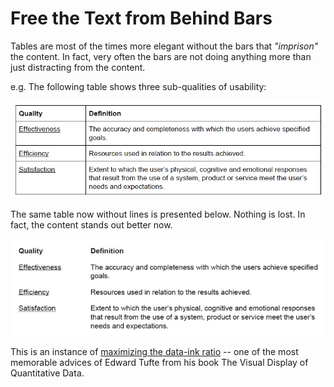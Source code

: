 
# Free the Text from Behind Bars

Tables are most of the times more elegant without the bars that *"imprison"* the content.
In fact, very often the bars are not doing anything more than just distracting from the content. 

e.g. The following table shows three sub-qualities of usability:

![](img/table-with-borders.png)



The same table now without lines is presented below. Nothing is lost. In fact, the content stands out better now.

![](img/table-without-borders.png)

This is an instance of [maximizing the data-ink ratio](https://infovis-wiki.net/wiki/Data-Ink_Ratio) -- one of the most memorable advices of Edward Tufte from his book The Visual Display of Quantitative Data. 